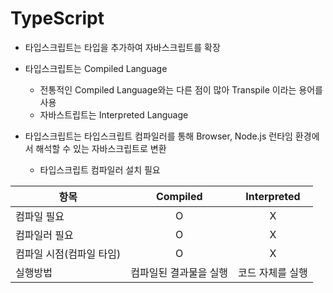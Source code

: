 # TypeScript

- 타입스크립트는 타입을 추가하여 자바스크립트를 확장
- 타입스크립트는 Compiled Language

  - 전통적인 Compiled Language와는 다른 점이 많아 Transpile 이라는 용어를 사용
  - 자바스트립트는 Interpreted Language

- 타입스크립트는 타입스크립트 컴파일러를 통해 Browser, Node.js 런타임 환경에서 해석할 수 있는 자바스크립트로 변환
  - 타입스크립트 컴파일러 설치 필요

| 항목                     |        Compiled        |   Interpreted    |
| ------------------------ | :--------------------: | :--------------: |
| 컴파일 필요              |           O            |        X         |
| 컴파일러 필요            |           O            |        X         |
| 컴파일 시점(컴파일 타임) |           O            |        X         |
| 실행방법                 | 컴파일된 결과물을 실행 | 코드 자체를 실행 |
